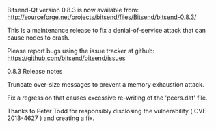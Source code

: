 ﻿Bitsend-Qt version 0.8.3 is now available from:
  http://sourceforge.net/projects/bitsend/files/Bitsend/bitsend-0.8.3/

This is a maintenance release to fix a denial-of-service attack that
can cause nodes to crash.

Please report bugs using the issue tracker at github:
  https://github.com/bitsend/bitsend/issues

0.8.3 Release notes

Truncate over-size messages to prevent a memory exhaustion attack.

Fix a regression that causes excessive re-writing of the 'peers.dat' file.


Thanks to Peter Todd for responsibly disclosing the vulnerability
( CVE-2013-4627 ) and creating a fix.
